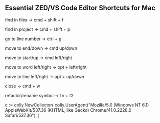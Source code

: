 Essential ZED/VS Code Editor Shortcuts for Mac
----------------------------------------------

find in files -> cmd + shift + f

find in project -> cmd + shift + p

go to line number -> ctrl + g

move to end/down -> cmd up/down

move to start/up -> cmd left/right

move to word left/right -> opt + left/right

move to line left/right -> opt + up/down

close -> cmd + w

refactor/rename symbol -> fn + f2


c := colly.NewCollector(
		colly.UserAgent("Mozilla/5.0 (Windows NT 6.1) AppleWebKit/537.36 (KHTML, like Gecko) Chrome/41.0.2228.0 Safari/537.36"),
	)
